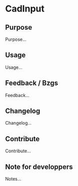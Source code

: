 # CadInput

## Purpose

Purpose...

## Usage

Usage...

## Feedback / Bzgs

Feedback...

## Changelog

Changelog...

## Contribute

Contribute...

## Note for developpers

Notes...